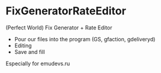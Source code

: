 # FixGeneratorRateEditor
(Perfect World) Fix Generator + Rate Editor

- Pour our files into the program (GS, gfaction, gdeliveryd)
- Editing
- Save and fill

Especially for emudevs.ru
